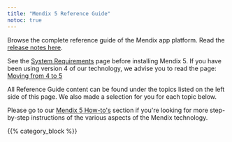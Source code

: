 ```yaml
---
title: "Mendix 5 Reference Guide"
notoc: true
---
```


Browse the complete reference guide of the Mendix app platform. Read the [release notes here](/releasenotes/desktop-modeler/5).

See the [System Requirements](system-requirements) page before installing Mendix 5. If you have been using version 4 of our technology, we advise you to read the page: [Moving from 4 to 5](moving-from-4-to-5)

All Reference Guide content can be found under the topics listed on the left side of this page. We also made a selection for you for each topic below.

Please go to our [Mendix 5 How-to's](/howto50) section if you're looking for more step-by-step instructions of the various aspects of the Mendix technology.

{{% category_block %}}
